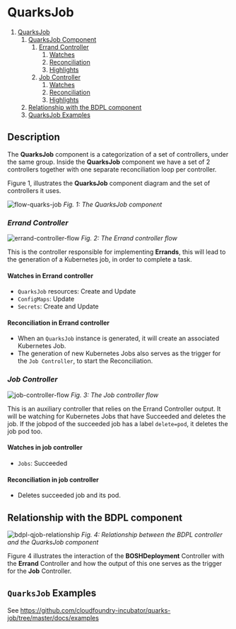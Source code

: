 # QuarksJob

1. [QuarksJob](#quarksjob)
   1. [QuarksJob Component](#quarksjob-component)
      1. [Errand Controller](#errand-controller)
         1. [Watches](#watches-in-errand-controller)
         2. [Reconciliation](#reconciliation-in-errand-controller)
         3. [Highlights](#highlights-in-errand-controller)
      2. [Job Controller](#job-controller)
         1. [Watches](#watches-in-job-controller)
         2. [Reconciliation](#reconciliation-in-job-controller)
         3. [Highlights](#highlights-in-job-controller)
   2. [Relationship with the BDPL component](#relationship-with-the-bdpl-component)
   3. [QuarksJob Examples](#quarksjob-examples)

## Description


The **QuarksJob** component is a categorization of a set of controllers, under the same group. Inside the **QuarksJob** component we have a set of 2 controllers together with one separate reconciliation loop per controller.

Figure 1, illustrates the **QuarksJob** component diagram and the set of controllers it uses.

![flow-quarks-job](quarks_qjobcomponent_flow.png)
*Fig. 1: The QuarksJob component*

### **_Errand Controller_**

![errand-controller-flow](quarks_qjoberrandcontroller_flow.png)
*Fig. 2: The Errand controller flow*

This is the controller responsible for implementing **Errands**, this will lead to the generation of a Kubernetes job, in order to complete a task.

#### Watches in Errand controller

- `QuarksJob` resources: Create and Update
- `ConfigMaps`: Update
- `Secrets`: Create and Update

#### Reconciliation in Errand controller

- When an `QuarksJob` instance is generated, it will create an associated Kubernetes Job.
- The generation of new Kubernetes Jobs also serves as the trigger for the `Job Controller`, to start the Reconciliation.

### **_Job Controller_**

![job-controller-flow](quarks_qjobjobcontroller_flow.png)
*Fig. 3: The Job controller flow*

This is an auxiliary controller that relies on the Errand Controller output. It will be watching for Kubernetes Jobs that have Succeeded and deletes the job. If the jobpod of the succeeded job has a label `delete=pod`, it deletes the job pod too.

#### Watches in job controller

- `Jobs`: Succeeded

#### Reconciliation in job controller

- Deletes succeeded job and its pod.

## Relationship with the BDPL component

![bdpl-qjob-relationship](quarks_bdpl_and_qjob_flow.png)
*Fig. 4: Relationship between the BDPL controller and the QuarksJob component*

Figure 4 illustrates the interaction of the **BOSHDeployment** Controller with the **Errand** Controller and how the output of this one serves as the trigger for the **Job** Controller.

## `QuarksJob` Examples

See https://github.com/cloudfoundry-incubator/quarks-job/tree/master/docs/examples
